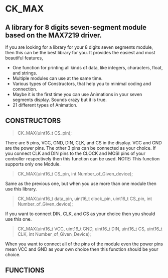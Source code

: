 # CK_MAX
## A library for 8 digits seven-segment module based on the MAX7219 driver.

If you are looking for a library for your 8 digits seven segments module, then this can be the best library for you. It provides the easiest and most beautiful features,
* One function for printing all kinds of data, like integers, characters, float, and strings.
* Multiple modules can use at the same time.
* Various types of Constructors, that help you to minimal coding and connection.
* Maybe it is the first time you can use Animations in your seven segments display. Sounds crazy but it is true.
* 21 different types of Animation.

## CONSTRUCTORS
> CK_MAX(uint16_t CS_pin);

There are 5 pins, VCC, GND, DIN, CLK, and CS in the display. VCC and GND are the power pins. The other 3 pins can be connected as your choice. If you connect CLK and DIN pins to the CLOCK and MOSI pins of your controller respectively then this function can be used. 
NOTE: This function supports only one Module.

> CK_MAX(uint16_t CS_pin, int Number_of_Given_device);

Same as the previous one, but when you use more than one module then use this library. 

> CK_MAX(uint16_t data_pin, uint16_t clock_pin, uint16_t CS_pin, int Number_of_Given_device);

If you want to connect DIN, CLK, and CS as your choice then you should use this one. 

> CK_MAX(uint16_t VCC, uint16_t GND, uint16_t DIN, uint16_t CS, uint16_t CLK, int Number_of_Given_Device);

When you want to connect all of the pins of the module even the power pins mean VCC and GND as your own choice then this function should be your choice. 

## FUNCTIONS
